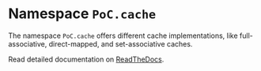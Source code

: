 # Namespace `PoC.cache`

The namespace `PoC.cache` offers different cache implementations, like full-associative, direct-mapped, and set-associative caches.

Read detailed documentation on [ReadTheDocs](http://poc-library.readthedocs.io/en/latest/PoC/cache/index.html).
